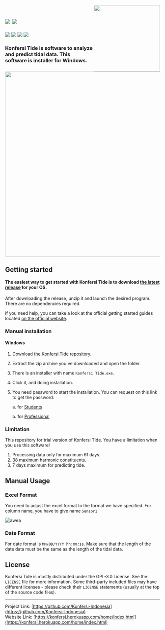 <!--
*** Official Konfersi Indonesia README
*** by Konfersi Indonesia, 2022
-->

<h1>
  <a href="https://tide-konversi.herokuapp.com/home/index.html">
  <img src="https://raw.githubusercontent.com/Konfersi-Indonesia/KonfersiTide-Trial/main/Picture1.ico" width="215px" align="right" />
</a>
  <br>
  <a href="https://github.com/Konfersi-Indonesia/KonfersiTide-Trial/blob/main/README.md">
    <img src="https://img.shields.io/badge/English-ff8502.svg?style=for-the-badge" /></a>
  <a href="https://github.com/Konfersi-Indonesia/KonfersiTide-Trial/blob/main/README_ID.md">
    <img src="https://img.shields.io/badge/-bahasa Indonesia-ff00ca.svg?style=for-the-badge" /></a>
</h1>
<a href="https://www.youtube.com/channel/UCKlCsfk5rgeJE-tmkljL5ew">
  <img src="https://img.shields.io/youtube/channel/subscribers/UCKlCsfk5rgeJE-tmkljL5ew?style=for-the-badge" /></a>
<a href="https://www.instagram.com/konfersi.id/">
  <img src="https://img.shields.io/badge/Instagram-Follow-red?style=for-the-badge" /></a>
<a href="https://www.linkedin.com/company/konfersi-indonesia/">
  <img src="https://img.shields.io/badge/LinkedIn-Follow-red?style=for-the-badge" /></a>
<a href="https://www.facebook.com/konfersi.id">
  <img src="https://img.shields.io/badge/Facebook-Follow-red?style=for-the-badge" /></a>
<br>

<h3>
  Konfersi Tide is software to analyze and predict tidal data. This software is installer for Windows.
</h3>

<a href="https://github.com/Konfersi-Indonesia/KonfersiTide-Trial">
  <img src="https://user-images.githubusercontent.com/82978589/153845674-cf86b54a-a6a1-487b-be6d-83b59b0b0f9a.png" width="600px" align="center" />
</a>

## Getting started

#### The easiest way to get started with Konfersi Tide is to download [the latest release](https://konfersi.herokuapp.com/home/index.html) for your OS.<br>
After downloading the release, unzip it and launch the desired program.<br>
There are no dependencies required.

If you need help, you can take a look at the official getting started guides located <a href="https://konfersi.herokuapp.com/home/index.html">on the official website</a>.<br>

### Manual installation
#### Windows

1. Download [the Konfersi Tide repository](https://github.com/Konfersi-Indonesia/KonfersiTide-Trial).
2. Extract the zip archive you've downloaded and open the folder.
3. There is an installer with name `Konfersi Tide.exe`.
4. Click it, and doing installation.
5. You need password to start the installation. You can request on this link to get the password:

    a. for [Students](https://konfersi.herokuapp.com/home/studentmetocean.html)
    
    b. for [Professional](https://konfersi.herokuapp.com/home/profmetocean.html)

### Limitation

This repository for trial version of Konfersi Tide. You have a limitation when you use this software!

1. Processing data only for maximum 61 days.
2. 38 maximum harmonic constituents.
3. 7 days maximum for predicting tide.

## Manual Usage
### Excel Format

You need to adjust the excel format to the format we have specified. For column name, you have to give name `Sensor1`

![awea](https://user-images.githubusercontent.com/82978589/153844645-54c3247d-e975-4c26-8182-2b0863d182e8.png)

### Date Format

For date format is `MM/DD/YYYY hh:mm:ss`. Make sure that the length of the date data must be the same as the length of the tidal data.

## License

Konfersi Tide is mostly distributed under the GPL-3.0 License. See the `LICENSE` file for more information.
Some third-party included files may have different licenses - please check their `LICENSE` statements (usually at the top of the source code files).

<hr>

Project Link: [https://github.com/Konfersi-Indonesia](https://github.com/Konfersi-Indonesia)
<br/>
Website Link: [https://konfersi.herokuapp.com/home/index.html](https://konfersi.herokuapp.com/home/index.html)
<br/>
